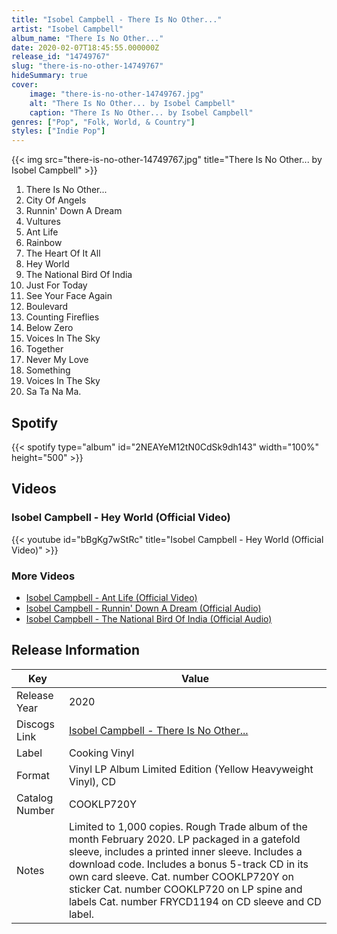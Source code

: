 ```yaml
---
title: "Isobel Campbell - There Is No Other..."
artist: "Isobel Campbell"
album_name: "There Is No Other..."
date: 2020-02-07T18:45:55.000000Z
release_id: "14749767"
slug: "there-is-no-other-14749767"
hideSummary: true
cover:
    image: "there-is-no-other-14749767.jpg"
    alt: "There Is No Other... by Isobel Campbell"
    caption: "There Is No Other... by Isobel Campbell"
genres: ["Pop", "Folk, World, & Country"]
styles: ["Indie Pop"]
---
```


{{< img src="there-is-no-other-14749767.jpg" title="There Is No Other... by Isobel Campbell" >}}

<!-- section break -->

1. There Is No Other...
2. City Of Angels
3. Runnin' Down A Dream
4. Vultures
5. Ant Life
6. Rainbow
7. The Heart Of It All
8. Hey World
9. The National Bird Of India
10. Just For Today
11. See Your Face Again
12. Boulevard
13. Counting Fireflies
14. Below Zero
15. Voices In The Sky
16. Together
17. Never My Love
18. Something
19. Voices In The Sky
20. Sa Ta Na Ma.

<!-- section break -->


## Spotify
{{< spotify type="album" id="2NEAYeM12tN0CdSk9dh143" width="100%" height="500" >}}



## Videos
### Isobel Campbell - Hey World (Official Video)
{{< youtube id="bBgKg7wStRc" title="Isobel Campbell - Hey World (Official Video)" >}}<br>

### More Videos

- [Isobel Campbell - Ant Life (Official Video)](https://www.youtube.com/watch?v=Sv3vXIUumvc)
- [Isobel Campbell - Runnin' Down A Dream (Official Audio)](https://www.youtube.com/watch?v=97DY0TXNW9A)
- [Isobel Campbell - The National Bird Of India (Official Audio)](https://www.youtube.com/watch?v=ZcogrJ6hgTw)


## Release Information
|  Key           | Value                                                |
| ---------------| ---------------------------------------------------- |
| Release Year   | 2020                                   |
| Discogs Link   | [Isobel Campbell - There Is No Other...](https://www.discogs.com/release/14749767-Isobel-Campbell-There-Is-No-Other) |
| Label          | Cooking Vinyl |
| Format         | Vinyl LP Album Limited Edition (Yellow Heavyweight Vinyl), CD |
| Catalog Number | COOKLP720Y |
| Notes | Limited to 1,000 copies.  Rough Trade album of the month February 2020.  LP packaged in a gatefold sleeve, includes a printed inner sleeve.  Includes a download code.  Includes a bonus 5-track CD in its own card sleeve.  Cat. number COOKLP720Y on sticker Cat. number COOKLP720 on LP spine and labels Cat. number FRYCD1194 on CD sleeve and CD label. |